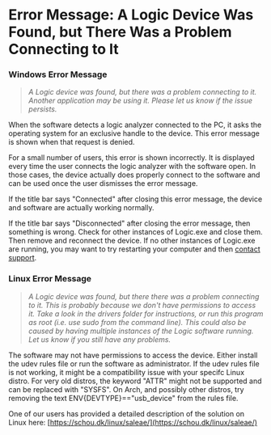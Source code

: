 # Error Message: A Logic Device Was Found, but There Was a Problem Connecting to It

### Windows Error Message

> _A Logic device was found, but there was a problem connecting to it. Another application may be using it. Please let us know if the issue persists._

When the software detects a logic analyzer connected to the PC, it asks the operating system for an exclusive handle to the device. This error message is shown when that request is denied.

For a small number of users, this error is shown incorrectly. It is displayed every time the user connects the logic analyzer with the software open. In those cases, the device actually does properly connect to the software and can be used once the user dismisses the error message.

If the title bar says "Connected" after closing this error message, the device and software are actually working normally.

If the title bar says "Disconnected" after closing the error message, then something is wrong. Check for other instances of Logic.exe and close them. Then remove and reconnect the device. If no other instances of Logic.exe are running, you may want to try restarting your computer and then [contact support](https://contact.saleae.com/hc/en-us/requests/new).

### Linux Error Message

> _A Logic device was found, but there there was a problem connecting to it. This is probably because we don't have permissions to access it. Take a look in the drivers folder for instructions, or run this program as root \(i.e. use sudo from the command line\). This could also be caused by having multiple instances of the Logic software running. Let us know if you still have any problems._

The software may not have permissions to access the device. Either install the udev rules file or run the software as administrator. If the udev rules file is not working, it might be a compatibility issue with your specifc Linux distro. For very old distros, the keyword "ATTR" might not be supported and can be replaced with "SYSFS". On Arch, and possibly other distros, try removing the text ENV{DEVTYPE}=="usb\_device" from the rules file.

One of our users has provided a detailed description of the solution on Linux here: [https://schou.dk/linux/saleae/](https://schou.dk/linux/saleae/)

